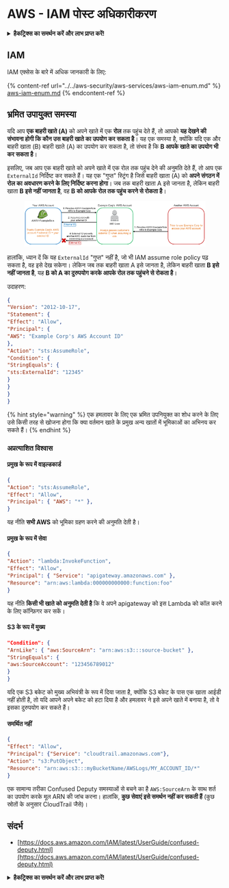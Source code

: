 # AWS - IAM पोस्ट अधिकारीकरण

<details>

<summary><strong>हैकट्रिक्स का समर्थन करें और लाभ प्राप्त करें!</strong></summary>

* यदि आप अपनी कंपनी को **हैकट्रिक्स में विज्ञापित करना चाहते हैं** या यदि आप **PEASS के नवीनतम संस्करण देखना चाहते हैं या HackTricks को PDF में डाउनलोड करना चाहते हैं** तो [**सदस्यता योजनाएं**](https://github.com/sponsors/carlospolop) देखें!
* [**आधिकारिक PEASS और HackTricks स्वैग**](https://peass.creator-spring.com) प्राप्त करें
* [**The PEASS Family**](https://opensea.io/collection/the-peass-family) का खोज करें, हमारा एकल [**NFTs**](https://opensea.io/collection/the-peass-family) संग्रह
* **💬 [**Discord समूह**](https://discord.gg/hRep4RUj7f) या [**टेलीग्राम समूह**](https://t.me/peass) में शामिल हों या मुझे **ट्विटर** 🐦 [**@carlospolopm**](https://twitter.com/carlospolopm)** का** **अनुसरण** करें।**
* **अपने हैकिंग ट्रिक्स साझा करें,** [**HackTricks**](https://github.com/carlospolop/hacktricks) **और** [**HackTricks Cloud**](https://github.com/carlospolop/hacktricks-cloud) **github repos** में PR जमा करके।

</details>

## IAM

IAM एक्सेस के बारे में अधिक जानकारी के लिए:

{% content-ref url="../../aws-security/aws-services/aws-iam-enum.md" %}
[aws-iam-enum.md](../../aws-security/aws-services/aws-iam-enum.md)
{% endcontent-ref %}

## भ्रमित उपायुक्त समस्या

यदि आप **एक बाहरी खाते (A)** को अपने खाते में एक **रोल** तक पहुंच देते हैं, तो आपको **यह देखने की संभावना होगी कि कौन उस बाहरी खाते का उपयोग कर सकता है**। यह एक समस्या है, क्योंकि यदि एक और बाहरी खाता (B) बाहरी खाते (A) का उपयोग कर सकता है, तो संभव है कि **B आपके खाते का उपयोग भी कर सकता है**।

इसलिए, जब आप एक बाहरी खाते को अपने खाते में एक रोल तक पहुंच देने की अनुमति देते हैं, तो आप एक `ExternalId` निर्दिष्ट कर सकते हैं। यह एक "गुप्त" स्ट्रिंग है जिसे बाहरी खाता (A) को **अपने संगठन में रोल का अवधारण करने के लिए निर्दिष्ट करना होगा**। जब तक बाहरी खाता A इसे जानता है, लेकिन बाहरी खाता **B इसे नहीं जानता है**, वह **B को आपके रोल तक पहुंच करने से रोकता है**।

<figure><img src="../../../.gitbook/assets/image (1) (7).png" alt=""><figcaption></figcaption></figure>

हालांकि, ध्यान दें कि यह `ExternalId` "गुप्त" नहीं है, जो भी IAM assume role policy पढ़ सकता है, वह इसे देख सकेगा। लेकिन जब तक बाहरी खाता A इसे जानता है, लेकिन बाहरी खाता **B इसे नहीं जानता है**, यह **B को A का दुरुपयोग करके आपके रोल तक पहुंचने से रोकता है**।

उदाहरण:
```json
{
"Version": "2012-10-17",
"Statement": {
"Effect": "Allow",
"Principal": {
"AWS": "Example Corp's AWS Account ID"
},
"Action": "sts:AssumeRole",
"Condition": {
"StringEquals": {
"sts:ExternalId": "12345"
}
}
}
}
```
{% hint style="warning" %}
एक हमलावर के लिए एक भ्रमित उपनियुक्त का शोध करने के लिए उसे किसी तरह से खोजना होगा कि क्या वर्तमान खाते के प्रमुख अन्य खातों में भूमिकाओं का अभिनय कर सकते हैं।
{% endhint %}

### अप्रत्याशित विश्वास

#### प्रमुख के रूप में वाइल्डकार्ड
```json
{
"Action": "sts:AssumeRole",
"Effect": "Allow",
"Principal": { "AWS": "*" },
}
```
यह नीति **सभी AWS** को भूमिका ग्रहण करने की अनुमति देती है।

#### प्रमुख के रूप में सेवा
```json
{
"Action": "lambda:InvokeFunction",
"Effect": "Allow",
"Principal": { "Service": "apigateway.amazonaws.com" },
"Resource": "arn:aws:lambda:000000000000:function:foo"
}
```
यह नीति **किसी भी खाते को अनुमति देती है** कि वे अपने apigateway को इस Lambda को कॉल करने के लिए कॉन्फ़िगर कर सकें।

#### S3 के रूप में मुख्य
```json
"Condition": {
"ArnLike": { "aws:SourceArn": "arn:aws:s3:::source-bucket" },
"StringEquals": {
"aws:SourceAccount": "123456789012"
}
}
```
यदि एक S3 बकेट को मुख्य अभियंत्री के रूप में दिया जाता है, क्योंकि S3 बकेट के पास एक खाता आईडी नहीं होती है, तो यदि आपने अपने बकेट को हटा दिया है और हमलावर ने इसे अपने खाते में बनाया है, तो वे इसका दुरुपयोग कर सकते हैं।

#### समर्थित नहीं
```json
{
"Effect": "Allow",
"Principal": {"Service": "cloudtrail.amazonaws.com"},
"Action": "s3:PutObject",
"Resource": "arn:aws:s3:::myBucketName/AWSLogs/MY_ACCOUNT_ID/*"
}
```
एक सामान्य तरीका Confused Deputy समस्याओं से बचने का है `AWS:SourceArn` के साथ शर्त का उपयोग करके मूल ARN की जांच करना। हालांकि, **कुछ सेवाएं इसे समर्थन नहीं कर सकती हैं** (कुछ स्रोतों के अनुसार CloudTrail जैसे)।

## संदर्भ

* [https://docs.aws.amazon.com/IAM/latest/UserGuide/confused-deputy.html](https://docs.aws.amazon.com/IAM/latest/UserGuide/confused-deputy.html)

<details>

<summary><strong>हैकट्रिक्स का समर्थन करें और लाभ प्राप्त करें!</strong></summary>

* यदि आप अपनी **कंपनी को हैकट्रिक्स में विज्ञापित करना चाहते हैं** या यदि आप **PEASS के नवीनतम संस्करण देखना चाहते हैं या HackTricks को PDF में डाउनलोड करना चाहते हैं** तो [**सदस्यता योजनाएं**](https://github.com/sponsors/carlospolop) देखें!
* [**आधिकारिक PEASS और HackTricks स्वैग**](https://peass.creator-spring.com) प्राप्त करें
* [**The PEASS Family**](https://opensea.io/collection/the-peass-family) का खोज करें, हमारा एकल [**NFTs**](https://opensea.io/collection/the-peass-family) संग्रह
* **💬 [**Discord समूह**](https://discord.gg/hRep4RUj7f) या [**टेलीग्राम समूह**](https://t.me/peass) में शामिल हों या मुझे **ट्विटर** 🐦 [**@carlospolopm**](https://twitter.com/carlospolopm)** का** **अनुसरण** करें।**
* **अपने हैकिंग ट्रिक्स साझा करें,** [**HackTricks**](https://github.com/carlospolop/hacktricks) और [**HackTricks Cloud**](https://github.com/carlospolop/hacktricks-cloud) github repos में PR जमा करके।

</details>
